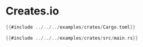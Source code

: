 # Creates.io

<!-- langtabs-start -->
```rust
{{#include ../../../examples/crates/Cargo.toml}}
```
<!-- langtabs-end -->


<!-- langtabs-start -->
```rust
{{#include ../../../examples/crates/src/main.rs}}
```
<!-- langtabs-end -->
